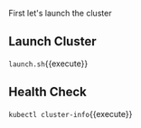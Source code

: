 First let's launch the cluster

## Launch Cluster

`launch.sh`{{execute}}

## Health Check

`kubectl cluster-info`{{execute}}
